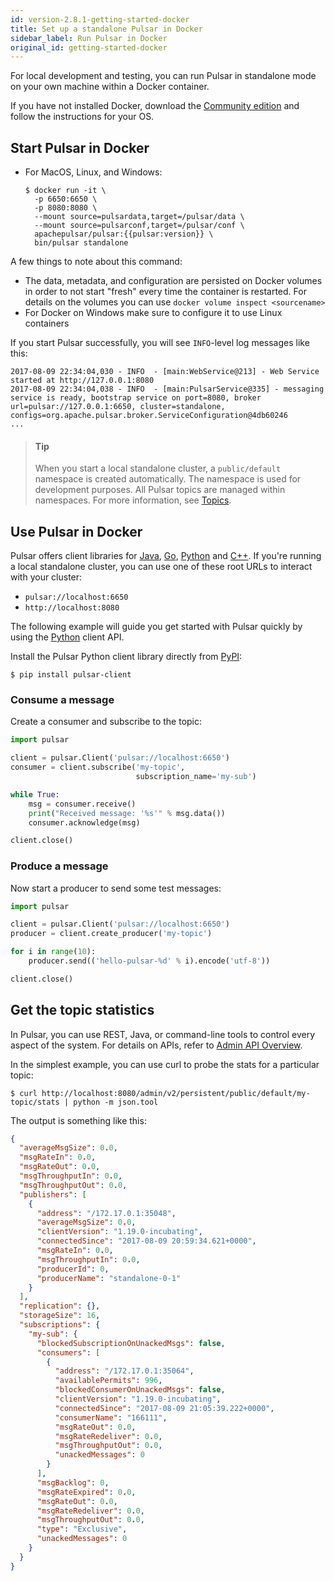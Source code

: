 ```yaml
---
id: version-2.8.1-getting-started-docker
title: Set up a standalone Pulsar in Docker
sidebar_label: Run Pulsar in Docker
original_id: getting-started-docker
---
```


For local development and testing, you can run Pulsar in standalone
mode on your own machine within a Docker container.

If you have not installed Docker, download the [Community edition](https://www.docker.com/community-edition)
and follow the instructions for your OS.

## Start Pulsar in Docker

* For MacOS, Linux, and Windows:

  ```shell
  $ docker run -it \
    -p 6650:6650 \
    -p 8080:8080 \
    --mount source=pulsardata,target=/pulsar/data \
    --mount source=pulsarconf,target=/pulsar/conf \
    apachepulsar/pulsar:{{pulsar:version}} \
    bin/pulsar standalone
  ```

A few things to note about this command:
 * The data, metadata, and configuration are persisted on Docker volumes in order to not start "fresh" every 
time the container is restarted. For details on the volumes you can use `docker volume inspect <sourcename>`
 * For Docker on Windows make sure to configure it to use Linux containers

If you start Pulsar successfully, you will see `INFO`-level log messages like this:

```
2017-08-09 22:34:04,030 - INFO  - [main:WebService@213] - Web Service started at http://127.0.0.1:8080
2017-08-09 22:34:04,038 - INFO  - [main:PulsarService@335] - messaging service is ready, bootstrap service on port=8080, broker url=pulsar://127.0.0.1:6650, cluster=standalone, configs=org.apache.pulsar.broker.ServiceConfiguration@4db60246
...
```

> #### Tip
> 
> When you start a local standalone cluster, a `public/default`
namespace is created automatically. The namespace is used for development purposes. All Pulsar topics are managed within namespaces.
For more information, see [Topics](concepts-messaging.md#topics).

## Use Pulsar in Docker

Pulsar offers client libraries for [Java](client-libraries-java.md), [Go](client-libraries-go.md), [Python](client-libraries-python.md) 
and [C++](client-libraries-cpp.md). If you're running a local standalone cluster, you can
use one of these root URLs to interact with your cluster:

* `pulsar://localhost:6650`
* `http://localhost:8080`

The following example will guide you get started with Pulsar quickly by using the [Python](client-libraries-python.md)
client API.

Install the Pulsar Python client library directly from [PyPI](https://pypi.org/project/pulsar-client/):

```shell
$ pip install pulsar-client
```

### Consume a message

Create a consumer and subscribe to the topic:

```python
import pulsar

client = pulsar.Client('pulsar://localhost:6650')
consumer = client.subscribe('my-topic',
                            subscription_name='my-sub')

while True:
    msg = consumer.receive()
    print("Received message: '%s'" % msg.data())
    consumer.acknowledge(msg)

client.close()
```

### Produce a message

Now start a producer to send some test messages:

```python
import pulsar

client = pulsar.Client('pulsar://localhost:6650')
producer = client.create_producer('my-topic')

for i in range(10):
    producer.send(('hello-pulsar-%d' % i).encode('utf-8'))

client.close()
```

## Get the topic statistics

In Pulsar, you can use REST, Java, or command-line tools to control every aspect of the system.
For details on APIs, refer to [Admin API Overview](admin-api-overview.md).

In the simplest example, you can use curl to probe the stats for a particular topic:

```shell
$ curl http://localhost:8080/admin/v2/persistent/public/default/my-topic/stats | python -m json.tool
```

The output is something like this:

```json
{
  "averageMsgSize": 0.0,
  "msgRateIn": 0.0,
  "msgRateOut": 0.0,
  "msgThroughputIn": 0.0,
  "msgThroughputOut": 0.0,
  "publishers": [
    {
      "address": "/172.17.0.1:35048",
      "averageMsgSize": 0.0,
      "clientVersion": "1.19.0-incubating",
      "connectedSince": "2017-08-09 20:59:34.621+0000",
      "msgRateIn": 0.0,
      "msgThroughputIn": 0.0,
      "producerId": 0,
      "producerName": "standalone-0-1"
    }
  ],
  "replication": {},
  "storageSize": 16,
  "subscriptions": {
    "my-sub": {
      "blockedSubscriptionOnUnackedMsgs": false,
      "consumers": [
        {
          "address": "/172.17.0.1:35064",
          "availablePermits": 996,
          "blockedConsumerOnUnackedMsgs": false,
          "clientVersion": "1.19.0-incubating",
          "connectedSince": "2017-08-09 21:05:39.222+0000",
          "consumerName": "166111",
          "msgRateOut": 0.0,
          "msgRateRedeliver": 0.0,
          "msgThroughputOut": 0.0,
          "unackedMessages": 0
        }
      ],
      "msgBacklog": 0,
      "msgRateExpired": 0.0,
      "msgRateOut": 0.0,
      "msgRateRedeliver": 0.0,
      "msgThroughputOut": 0.0,
      "type": "Exclusive",
      "unackedMessages": 0
    }
  }
}
```
